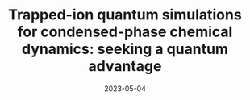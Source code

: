 ---
title: "Trapped-ion quantum simulations for condensed-phase chemical dynamics: seeking a quantum advantage"
collection: publications
permalink: /publication/2023-05-04-Chemical
excerpt: "Analog-quantum simulation derived from tracking the evolution of trapped-ion systems holds the potential to simulate molecular quantum dynamics that is beyond the reach of classical-digital strategies. This Review explores the prospects for developing this quantum advantage."
date: 2023-05-04
authors: '<b>MK</b>, H. Nuomin, S.N. Chowdhury, J.L. Yuly, K. Sun, J. Whitlow, J. Valdiviezo, Z. Zhang, P. Zhang, D.N. Beratan, K.R. Brown,'
arXiv: 'arXiv:2305.03156'
paperurl: 'https://arxiv.org/abs/2305.03156'
talk: "Accepted talk at the 23rd Asian Quantum Information Science Conference (AQIS23), Seoul"
talkurl: 'https://youtu.be/iOTh1hngSzA?si=grBQzJaRsskpLLZM'
---